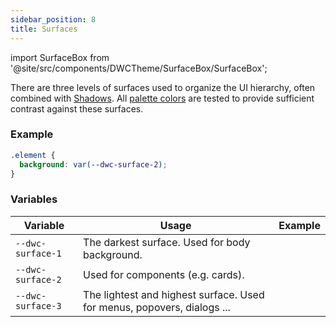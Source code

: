 ```yaml
---
sidebar_position: 8
title: Surfaces
---
```


import SurfaceBox from '@site/src/components/DWCTheme/SurfaceBox/SurfaceBox';

There are three levels of surfaces used to organize the UI hierarchy, often combined with [Shadows](./shadow). All [palette colors](./colors) are tested to provide sufficient contrast against these surfaces.

### Example

```css
.element {
  background: var(--dwc-surface-2);
}
```

### Variables

| **Variable**      | **Usage**                                                               | **Example**                               |
|-------------------|-------------------------------------------------------------------------|--------------------------------------------|
| `--dwc-surface-1` | The darkest surface. Used for body background.                         | <SurfaceBox surface="--dwc-surface-1" /> |
| `--dwc-surface-2` | Used for components (e.g. cards).                                       | <SurfaceBox surface="--dwc-surface-2" /> |
| `--dwc-surface-3` | The lightest and highest surface. Used for menus, popovers, dialogs ... | <SurfaceBox surface="--dwc-surface-3" /> |